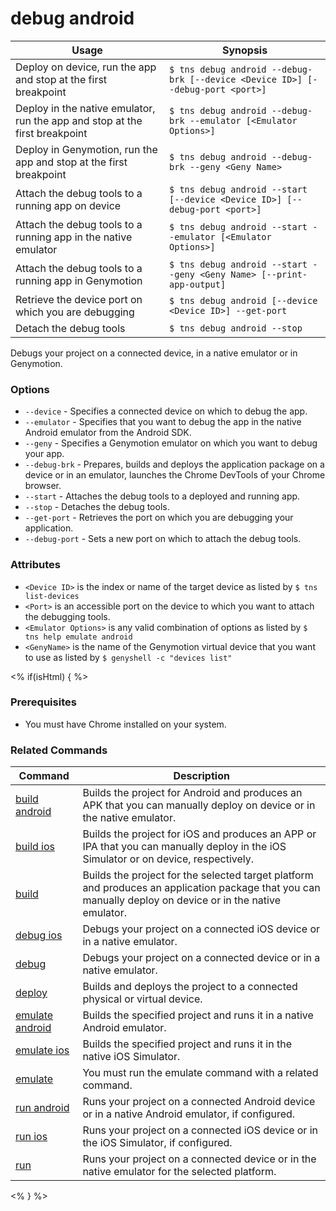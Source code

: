 debug android
==========

Usage | Synopsis
---|---
Deploy on device, run the app and stop at the first breakpoint | `$ tns debug android --debug-brk [--device <Device ID>] [--debug-port <port>]`
Deploy in the native emulator, run the app and stop at the first breakpoint | `$ tns debug android --debug-brk --emulator [<Emulator Options>]`
Deploy in Genymotion, run the app and stop at the first breakpoint | `$ tns debug android --debug-brk --geny <Geny Name>`
Attach the debug tools to a running app on device | `$ tns debug android --start [--device <Device ID>] [--debug-port <port>]`
Attach the debug tools to a running app in the native emulator | `$ tns debug android --start --emulator [<Emulator Options>]`
Attach the debug tools to a running app in Genymotion | `$ tns debug android --start --geny <Geny Name> [--print-app-output]`
Retrieve the device port on which you are debugging | `$ tns debug android [--device <Device ID>] --get-port`
Detach the debug tools | `$ tns debug android --stop`

Debugs your project on a connected device, in a native emulator or in Genymotion.

### Options
* `--device` - Specifies a connected device on which to debug the app.
* `--emulator` - Specifies that you want to debug the app in the native Android emulator from the Android SDK.
* `--geny` - Specifies a Genymotion emulator on which you want to debug your app.
* `--debug-brk` - Prepares, builds and deploys the application package on a device or in an emulator, launches the Chrome DevTools of your Chrome browser. 
* `--start` - Attaches the debug tools to a deployed and running app.
* `--stop` - Detaches the debug tools.
* `--get-port` - Retrieves the port on which you are debugging your application.
* `--debug-port` - Sets a new port on which to attach the debug tools.

### Attributes
* `<Device ID>` is the index or name of the target device as listed by `$ tns list-devices` 
* `<Port>` is an accessible port on the device to which you want to attach the debugging tools.
* `<Emulator Options>` is any valid combination of options as listed by `$ tns help emulate android`
* `<GenyName>` is the name of the Genymotion virtual device that you want to use as listed by `$ genyshell -c "devices list"`
 
<% if(isHtml) { %> 
### Prerequisites

* You must have Chrome installed on your system.

### Related Commands

Command | Description
----------|----------
[build android](build-android.html) | Builds the project for Android and produces an APK that you can manually deploy on device or in the native emulator.
[build ios](build-ios.html) | Builds the project for iOS and produces an APP or IPA that you can manually deploy in the iOS Simulator or on device, respectively.
[build](build.html) | Builds the project for the selected target platform and produces an application package that you can manually deploy on device or in the native emulator.
[debug ios](debug-ios.html) | Debugs your project on a connected iOS device or in a native emulator.
[debug](debug.html) | Debugs your project on a connected device or in a native emulator.
[deploy](deploy.html) | Builds and deploys the project to a connected physical or virtual device.
[emulate android](emulate-android.html) | Builds the specified project and runs it in a native Android emulator.
[emulate ios](emulate-ios.html) | Builds the specified project and runs it in the native iOS Simulator.
[emulate](emulate.html) | You must run the emulate command with a related command.
[run android](run-android.html) | Runs your project on a connected Android device or in a native Android emulator, if configured.
[run ios](run-ios.html) | Runs your project on a connected iOS device or in the iOS Simulator, if configured.
[run](run.html) | Runs your project on a connected device or in the native emulator for the selected platform.
<% } %>